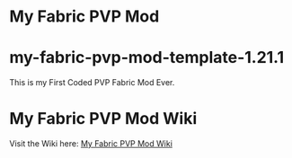 # My Fabric PVP Mod

# my-fabric-pvp-mod-template-1.21.1

This is my First Coded PVP Fabric Mod Ever.
# My Fabric PVP Mod Wiki

Visit the Wiki here: [My Fabric PVP Mod Wiki](https://freetimemaker.github.io/my-fabric-pvp-mod-template-1.21.1/)
